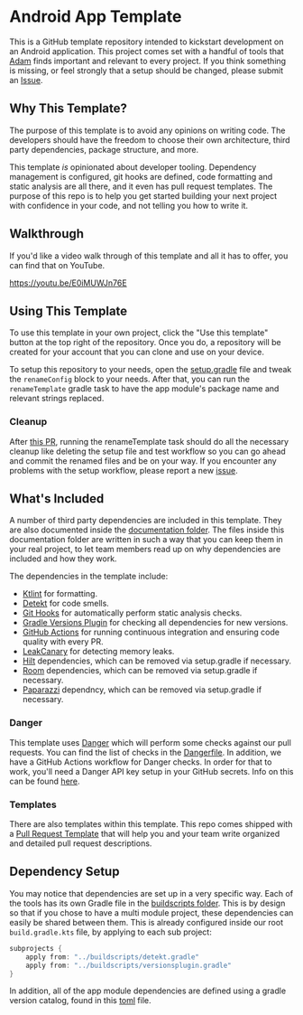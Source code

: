 # Android App Template

This is a GitHub template repository intended to kickstart development on an Android application. This project comes set with a handful of tools that [Adam](https://github.com/AdamMc331) finds important and relevant to every project. If you think something is missing, or feel strongly that a setup should be changed, please submit an [Issue](https://github.com/AdamMc331/AndroidAppTemplate/issues/new).

## Why This Template?

The purpose of this template is to avoid any opinions on writing code. The developers should have the freedom to choose their own architecture, third party dependencies, package structure, and more. 

This template _is_ opinionated about developer tooling. Dependency management is configured, git hooks are defined, code formatting and static analysis are all there, and it even has pull request templates. The purpose of this repo is to help you get started building your next project with confidence in your code, and not telling you how to write it. 

## Walkthrough

If you'd like a video walk through of this template and all it has to offer, you can find that on YouTube. 

https://youtu.be/E0iMUWJn76E

## Using This Template

To use this template in your own project, click the "Use this template" button at the top right of the repository. Once you do, a repository will be created for your account that you can clone and use on your device.

To setup this repository to your needs, open the [setup.gradle](buildscripts/setup.gradle) file 
and tweak the `renameConfig` block to your needs. After that, you can run the `renameTemplate` 
gradle task to have the app module's package name and relevant strings replaced.

### Cleanup

After [this PR](https://github.com/AdamMc331/AndroidAppTemplate/pull/44), running the renameTemplate
task should do all the necessary cleanup like deleting the setup file and test workflow so you can 
go ahead and commit the renamed files and be on your way. If you encounter any problems with the setup
workflow, please report a new [issue](https://github.com/AdamMc331/AndroidAppTemplate/issues).

## What's Included

A number of third party dependencies are included in this template. They are also documented inside the [documentation folder](/documentation). The files inside this documentation folder are written in such a way that you can keep them in your real project, to let team members read up on why dependencies are included and how they work.

The dependencies in the template include:

* [Ktlint](/documentation/StaticAnalysis.md) for formatting.
* [Detekt](/documentation/StaticAnalysis.md) for code smells.
* [Git Hooks](/documentation/GitHooks.md) for automatically perform static analysis checks. 
* [Gradle Versions Plugin](/documentation/VersionsPlugin.md) for checking all dependencies for new versions.
* [GitHub Actions](/documentation/GitHubActions.md) for running continuous integration and ensuring code quality with every PR.
* [LeakCanary](https://square.github.io/leakcanary/) for detecting memory leaks.
* [Hilt](https://developer.android.com/training/dependency-injection/hilt-android) dependencies, which can be removed via setup.gradle if necessary.
* [Room](https://developer.android.com/training/data-storage/room) dependencies, which can be removed via setup.gradle if necessary.
* [Paparazzi](https://github.com/cashapp/paparazzi) dependncy, which can be removed via setup.gradle if necessary.

### Danger

This template uses [Danger](https://danger.systems) which will perform some checks against our 
pull requests. You can find the list of checks in the [Dangerfile](Dangerfile). In addition, we 
have a GitHub Actions workflow for Danger checks. In order for that to work, you'll need a 
Danger API key setup in your GitHub secrets. Info on this can be found [here](https://www.jessesquires.com/blog/2020/04/10/running-danger-on-github-actions/). 

### Templates

There are also templates within this template. This repo comes shipped with a [Pull Request Template](/.github/pull_request_template.md) that will help you and your team write organized and detailed pull request descriptions. 

## Dependency Setup

You may notice that dependencies are set up in a very specific way. Each of the tools has its own Gradle file in the [buildscripts folder](/buildscripts). This is by design so that if you chose to have a multi module project, these dependencies can easily be shared between them. This is already configured inside our root `build.gradle.kts` file, by applying to each sub project:

```groovy
subprojects {
    apply from: "../buildscripts/detekt.gradle"
    apply from: "../buildscripts/versionsplugin.gradle"
}
```

In addition, all of the app module dependencies are defined using a gradle version catalog, found in this [toml](gradle/libs.versions.toml) file.

